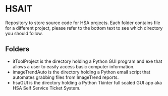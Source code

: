 # HSAIT

Repository to store source code for HSA projects.
Each folder contains file for a different project, please refer to 
the bottom text to see which directory you should follow.

## Folders

- itToolProject is the directory holding a Python GUI program and exe
    that allows a user to easily access basic computer information. 
- imageTrendAuto is the directory holding a Python email script that 
    automates grabbing files from ImageTrend reports.
- hsaGUI is the directory holding a Python Tkinter full scaled GUI app aka
    HSA Self Service Ticket System.